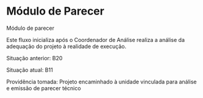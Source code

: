 Módulo de Parecer
=================

M&oacute;dulo de parecer

Este fluxo inicializa após o Coordenador de Análise realiza a análise da adequação do projeto à realidade de execução.

Situação anterior: B20

Situação atual: B11

Providência tomada: Projeto encaminhado &agrave; unidade vinculada para an&aacute;lise e emiss&atilde;o de parecer t&eacute;cnico
